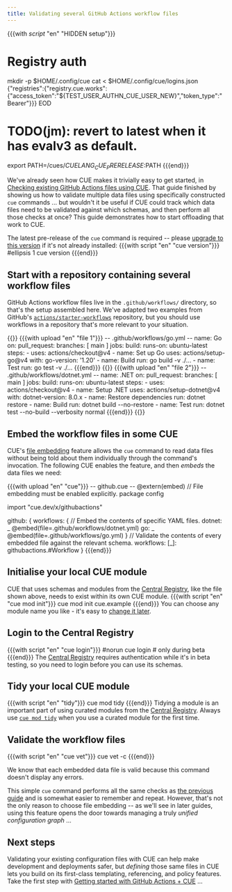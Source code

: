 ```yaml
---
title: Validating several GitHub Actions workflow files
---
```


{{{with _script_ "en" "HIDDEN setup"}}}
# Registry auth
mkdir -p $HOME/.config/cue
cat <<EOD > $HOME/.config/cue/logins.json
{"registries":{"registry.cue.works":{"access_token":"${TEST_USER_AUTHN_CUE_USER_NEW}","token_type":"Bearer"}}}
EOD

# TODO(jm): revert to latest when it has evalv3 as default.
export PATH=/cues/$CUELANG_CUE_PRERELEASE:$PATH
{{{end}}}

We've already seen how CUE makes it trivially easy to get started, in
[Checking existing GitHub Actions files using CUE]({{<relref"checking-existing-github-actions-files">}}).
That guide finished by showing us how to validate multiple data files using
specifically constructed `cue` commands ... but wouldn't it be useful if CUE
could track which data files need to be validated against which schemas,
and then perform all those checks at once? This guide demonstrates how
to start offloading that work to CUE.

The latest pre-release of the `cue` command is required -- please
[upgrade to this version](/docs/installing-cue/) if it's not already installed:
{{{with script "en" "cue version"}}}
#ellipsis 1
cue version
{{{end}}}

## Start with a repository containing several workflow files

GitHub Actions workflow files live in the `.github/workflows/` directory, so
that's the setup assembled here. We've adapted two examples from GitHub's
[`actions/starter-workflows`](https://github.com/actions/starter-workflows/tree/main/ci)
repository, but you should use workflows in a repository that's more relevant
to your situation.

{{<columns>}}
{{{with upload "en" "file 1"}}}
-- .github/workflows/go.yml --
name: Go
on:
  pull_request:
    branches: [ main ]
jobs:
  build:
    runs-on: ubuntu-latest
    steps:
    - uses: actions/checkout@v4
    - name: Set up Go
      uses: actions/setup-go@v4
      with:
        go-version: '1.20'
    - name: Build
      run: go build -v ./...
    - name: Test
      run: go test -v ./...
{{{end}}}
{{<columns-separator>}}
{{{with upload "en" "file 2"}}}
-- .github/workflows/dotnet.yml --
name: .NET
on:
  pull_request:
    branches: [ main ]
jobs:
  build:
    runs-on: ubuntu-latest
    steps:
    - uses: actions/checkout@v4
    - name: Setup .NET
      uses: actions/setup-dotnet@v4
      with:
        dotnet-version: 8.0.x
    - name: Restore dependencies
      run: dotnet restore
    - name: Build
      run: dotnet build --no-restore
    - name: Test
      run: dotnet test --no-build --verbosity normal
{{{end}}}
{{</columns>}}

## Embed the workflow files in some CUE

CUE's [file embedding](https://cuelang.org/docs/howto/embed-files-in-cue-evaluation/)
feature allows the `cue` command to read data files without being told about
them individually through the command's invocation. The following CUE enables
the feature, and then *embeds* the data files we need:

{{{with upload "en" "cue"}}}
-- github.cue --
@extern(embed) // File embedding must be enabled explicitly.
package config

import "cue.dev/x/githubactions"

github: {
	workflows: {
		// Embed the contents of specific YAML files.
		dotnet: _ @embed(file=.github/workflows/dotnet.yml)
		go:     _ @embed(file=.github/workflows/go.yml)
	}
	// Validate the contents of every embedded file against the relevant schema.
	workflows: [_]: githubactions.#Workflow
}
{{{end}}}

## Initialise your local CUE module

CUE that uses schemas and modules from the
[Central Registry](https://registry.cue.works), like the file shown above,
needs to exist within its own CUE module.
{{{with script "en" "cue mod init"}}}
cue mod init cue.example
{{{end}}}
You can choose any module name you like - it's easy to
[change it later](https://cuelang.org/docs/reference/command/cue-help-mod-rename/).

## Login to the Central Registry

{{{with script "en" "cue login"}}}
#norun
cue login # only during beta
{{{end}}}
The
[Central Registry](https://registry.cue.works)
requires authentication while it's in beta testing,
so you need to login before you can use its schemas.

## Tidy your local CUE module

{{{with script "en" "tidy"}}}
cue mod tidy
{{{end}}}
Tidying a module is an important part of using curated modules from the
[Central Registry](https://registry.cue.works).
Always use
[`cue mod tidy`](https://cuelang.org/docs/reference/command/cue-help-mod-tidy/)
when you use a curated module for the first time.

## Validate the workflow files

{{{with script "en" "cue vet"}}}
cue vet -c
{{{end}}}

We know that each embedded data file is valid
because this command doesn't display any errors.

This simple `cue` command performs all the same checks as
[the previous guide]({{<relref"checking-existing-github-actions-files/#validate-more-workflow-files">}})
and is somewhat easier to remember and repeat.
However, that's not the only reason to choose file embedding --
as we'll see in later guides, using this feature opens the door towards
managing a truly *unified configuration graph* ...

## Next steps

Validating your existing configuration files with CUE can help make development
and deployments safer, but *defining* those same files in CUE lets you build on
its first-class templating, referencing, and policy features. Take the first
step with
[Getting started with GitHub Actions + CUE]({{<relref"getting-started-with-github-actions-cue">}})
...
